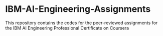 # IBM-AI-Engineering-Assignments
This repository contains the codes for the peer-reviewed assignments for the IBM AI Engineering Professional Certificate on Coursera
